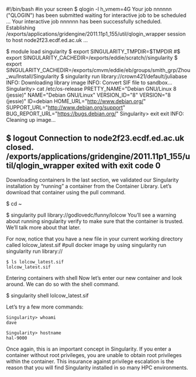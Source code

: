 #!/bin/bash
#in your screen
$ qlogin -l h_vmem=4G
Your job nnnnnn ("QLOGIN") has been submitted
waiting for interactive job to be scheduled ...
Your interactive job nnnnnn has been successfully scheduled.
Establishing /exports/applications/gridengine/2011.11p1_155/util/qlogin_wrapper session to host node2f23.ecdf.ed.ac.uk ...

$ module load singularity
$ export SINGULARITY_TMPDIR=$TMPDIR
#$ export SINGULARITY_CACHEDIR=/exports/eddie/scratch/<USER>/singularity
$ export SINGULARITY_CACHEDIR=/exports/cmvm/eddie/eb/groups/smith_grp/Zhou_wu/Install/Singularity
$ singularity run library://crown421/default/juliabase
INFO:    Downloading library image
INFO:    Convert SIF file to sandbox...
Singularity> cat /etc/os-release 
PRETTY_NAME="Debian GNU/Linux 8 (jessie)"
NAME="Debian GNU/Linux"
VERSION_ID="8"
VERSION="8 (jessie)"
ID=debian
HOME_URL="http://www.debian.org/"
SUPPORT_URL="http://www.debian.org/support"
BUG_REPORT_URL="https://bugs.debian.org/"
Singularity> exit
exit
INFO:    Cleaning up image...

$ logout
Connection to node2f23.ecdf.ed.ac.uk closed.
/exports/applications/gridengine/2011.11p1_155/util/qlogin_wrapper exited with exit code 0
-------------------------------
Downloading containers
In the last section, we validated our Singularity installation by “running” a container from the Container Library. Let’s download that container using the pull command.

$ cd ~

$ singularity pull library://godlovedc/funny/lolcow
You’ll see a warning about running singularity verify to make sure that the container is trusted. We’ll talk more about that later.

For now, notice that you have a new file in your current working directory called lolcow_latest.sif
#pull docker image by using singularity run
singularity run library://<url>

```
$ ls lolcow_latest.sif
lolcow_latest.sif
```

Entering containers with shell
Now let’s enter our new container and look around. We can do so with the shell command.

$ singularity shell lolcow_latest.sif

Let’s try a few more commands:
```
Singularity> whoami
dave

Singularity> hostname
hal-9000
```


Once again, this is an important concept in Singularity. If you enter a container without root privileges, you are unable to obtain root privileges within the container. This insurance against privilege escalation is the reason that you will find Singularity installed in so many HPC environments.

